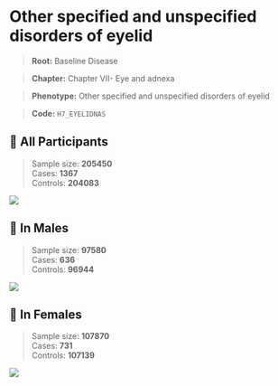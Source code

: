 # Other specified and unspecified  disorders of eyelid

> **Root:** Baseline Disease  

> **Chapter:** Chapter VII- Eye and adnexa  

> **Phenotype:** Other specified and unspecified  disorders of eyelid  

> **Code:** `H7_EYELIDNAS`

## 🧪 All Participants  
> Sample size: **205450**  
> Cases: **1367**  
> Controls: **204083**
<img src="/Disease/Figures/ALL/Incidence/H7_EYELIDNAS.png"/>
<CsvTable src="/Disease/Data/ALL/Incidence/COX_H7_EYELIDNAS.csv" label="🔍 View full results" />

## 👨 In Males  
> Sample size: **97580**  
> Cases: **636**  
> Controls: **96944**
<img src="/Disease/Figures/Male/Incidence/H7_EYELIDNAS.png"/>
<CsvTable src="/Disease/Data/Male/Incidence/COX_H7_EYELIDNAS.csv" label="🔍 View full results" />

## 👩 In Females  
> Sample size: **107870**  
> Cases: **731**  
> Controls: **107139**
<img src="/Disease/Figures/Female/Incidence/H7_EYELIDNAS.png"/>
<CsvTable src="/Disease/Data/Female/Incidence/COX_H7_EYELIDNAS.csv" label="🔍 View full results" />
